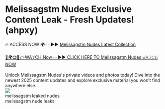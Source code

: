 # Melissagstm Nudes Exclusive Content Leak - Fresh Updates! (ahpxy)

🔥 ACCESS NOW 🌍==►► <a href="https://tinyurl.com/2mz8nhtm" rel="nofollow">Melissagstm Nudes Latest Collection</a>
<br><br>
[🔴🌍📺📱👉WA𝚃CH Now==►► CLICK HERE TO Melissagstm Nudes 𝚆𝙰𝚃𝙲𝙷 NOW](https://tinyurl.com/2mz8nhtm)
<br><br>
Unlock Melissagstm Nudes's private videos and photos today! Dive into the newest 2025 content updates and explore exclusive material you won’t find anywhere else.
<br>
<a href="https://tinyurl.com/2mz8nhtm" rel="nofollow" data-target="animated-image.originalLink"><img src="https://camo.githubusercontent.com/8a4f000d20f83aca3bf7ec5f350d767afa0574a8a352519fd8cfa583a6f93a33/68747470733a2f2f692e696d6775722e636f6d2f644a486b345a712e676966" data-canonical-src="https://i.imgur.com/dJHk4Zq.gif" style="max-width: 100%; display: inline-block;" data-target="animated-image.originalImage"></a>
<br>
melissagstm leaked nudes<br>
melissagstm nude leaks